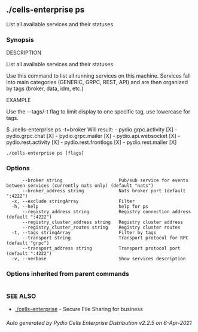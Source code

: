 ## ./cells-enterprise ps

List all available services and their statuses

### Synopsis


DESCRIPTION

  List all available services and their statuses

  Use this command to list all running services on this machine.
  Services fall into main categories (GENERIC, GRPC, REST, API) and are then organized by tags (broker, data, idm, etc.)

EXAMPLE

  Use the --tags/-t flag to limit display to one specific tag, use lowercase for tags.

  $ ./cells-enterprise ps -t=broker
  Will result:
	- pydio.grpc.activity   [X]
	- pydio.grpc.chat       [X]
	- pydio.grpc.mailer     [X]
	- pydio.api.websocket   [X]
	- pydio.rest.activity   [X]
	- pydio.rest.frontlogs  [X]
	- pydio.rest.mailer     [X]



```
./cells-enterprise ps [flags]
```

### Options

```
      --broker string                     Pub/sub service for events between services (currently nats only) (default "nats")
      --broker_address string             Nats broker port (default ":4222")
  -x, --exclude stringArray               Filter
  -h, --help                              help for ps
      --registry_address string           Registry connection address (default ":4222")
      --registry_cluster_address string   Registry cluster address
      --registry_cluster_routes string    Registry cluster routes
  -t, --tags stringArray                  Filter by tags
      --transport string                  Transport protocol for RPC (default "grpc")
      --transport_address string          Transport protocol port (default ":4222")
  -v, --verbose                           Show services description
```

### Options inherited from parent commands

```
```

### SEE ALSO

* [./cells-enterprise](./cells-enterprise)	 - Secure File Sharing for business

###### Auto generated by Pydio Cells Enterprise Distribution v2.2.5 on 6-Apr-2021
